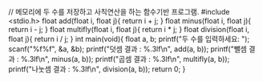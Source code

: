 // 메모리에 두 수를 저장하고 사칙연산을 하는 함수기반 프로그램. 
#include <stdio.h>
float add(float i, float j){
	return i + j;
}
float minus(float i, float j){
	return i - j;
}
float multifly(float i, float j){
	return i * j;
}
float division(float i, float j){
	return i / j;
}
int main(void){
	float a, b;
	printf("두 수를 입력하세요: ");
	scanf("%f%f", &a, &b); 
	printf("덧셈 결과 : %.3lf\n", add(a, b));
	printf("뺄셈 결과 : %.3lf\n", minus(a, b));
	printf("곱셈 결과 : %.3lf\n", multifly(a, b));
	printf("나눗셈 결과 : %.3lf\n", division(a, b));
	return 0;
}
